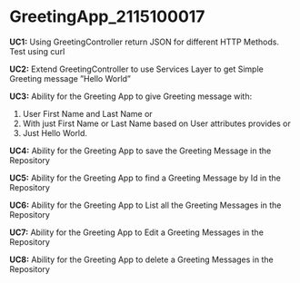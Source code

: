 # GreetingApp_2115100017
**UC1:** Using GreetingController return JSON for different HTTP Methods. Test using curl

**UC2:** Extend GreetingController to use Services Layer to get Simple Greeting message ”Hello World”

**UC3:** Ability for the Greeting App to give Greeting message with:
  1. User First Name and Last Name or
  2. With just First Name or Last Name based on User attributes provides or
  3. Just Hello World.

**UC4:** Ability for the Greeting App to save the Greeting Message in the Repository

**UC5:** Ability for the Greeting App to find a Greeting Message by Id in the Repository

**UC6:** Ability for the Greeting App to List all the Greeting Messages in the Repository

**UC7:** Ability for the Greeting App to Edit a Greeting Messages in the Repository

**UC8:** Ability for the Greeting App to delete a Greeting Messages in the Repository
